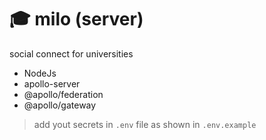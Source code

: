 # 🎓 milo (server)
social connect for universities


- NodeJs
- apollo-server
- @apollo/federation
- @apollo/gateway

> add yout secrets in `.env` file as shown in `.env.example`

